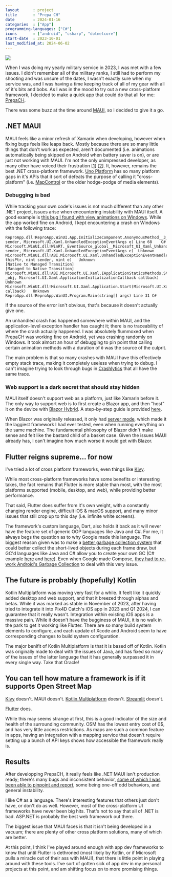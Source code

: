 ```yaml
---
layout      : project
title       : "Prepa CH"
date        : 2024-01-16
categories  : ["App"]
programming-languages: ["C#"]
icons       : ["android", "csharp", "dotnetcore"]
start-date  : 2023-10-01
last_modified_at: 2024-06-02
---
```


[![](https://img.shields.io/badge/Visit_Repo-0)](https://github.com/HubbleCommand/PrepaCH)

When I was doing my yearly military service in 2023, I was met with a few issues. I didn't remember all of the military ranks, I still had to perform my shooting and was unsure of the dates, I wasn't exactly sure when my service was, and I was having a time keeping track of all of my gear with all of it's bits and bobs. As I was in the mood to try out a new cross-platform framework, I decided to make a quick app that could do that all for me: [PrepaCH](https://github.com/HubbleCommand/PrepaCH).

There was some buzz at the time around [MAUI](https://dotnet.microsoft.com/en-us/apps/maui), so I decided to give it a go.


## .NET MAUI
MAUI feels like a minor refresh of Xamarin when developing, however when fixing bugs feels like leaps back. Mostly because there are so many little things that don't work as expected, aren't documented (i.e. animations automatically being skipped on Android when battery saver is on), or are just not working with MAUI. I'm not the only unimpressed developer, as many other have voiced their frustration [[1](https://www.theregister.com/2023/11/29/microsoft_net_maui_devs_unhappy/)] [[2](https://visualstudiomagazine.com/articles/2022/09/29/net-maui-complaints.aspx)]. It, however, remains the best .NET cross-platform framework. [Uno Platform](https://platform.uno/) has so many platform gaps in it's APIs that it sort of defeats the purpose of calling it "cross-platform" (i.e. [MapControl](https://platform.uno/docs/articles/controls/map-control-support.html) or the older hodge-podge of media elements).


### Debugging is bad
While tracking your own code's issues is not much different than any other .NET project, issues arise when encountering instability with MAUI itself. A good example is [this bug I found with view animations on Windows](https://github.com/dotnet/maui/issues/18420). While the app worked fine on Android, I kept encountering a crash on Windows with the following trace:

```
ReproApp.dll!ReproApp.WinUI.App.InitializeComponent.AnonymousMethod__3_1(object sender, Microsoft.UI.Xaml.UnhandledExceptionEventArgs e) Line 68	C#
Microsoft.WinUI.dll!WinRT._EventSource_global__Microsoft_UI_Xaml_UnhandledExceptionEventHandler.EventState.GetEventInvoke.AnonymousMethod__1_0(object sender, Microsoft.UI.Xaml.UnhandledExceptionEventArgs e)	Unknown
Microsoft.WinUI.dll!ABI.Microsoft.UI.Xaml.UnhandledExceptionEventHandler.Do_Abi_Invoke(nint thisPtr, nint sender, nint e)	Unknown
[Native to Managed Transition]	
[Managed to Native Transition]	
Microsoft.WinUI.dll!ABI.Microsoft.UI.Xaml.IApplicationStaticsMethods.Start(WinRT.IObjectReference _obj, Microsoft.UI.Xaml.ApplicationInitializationCallback callback)	Unknown
Microsoft.WinUI.dll!Microsoft.UI.Xaml.Application.Start(Microsoft.UI.Xaml.ApplicationInitializationCallback callback)	Unknown
ReproApp.dll!ReproApp.WinUI.Program.Main(string[] args) Line 31	C#
```

If the source of the error isn't obvious, that's because it doesn't actually give one.

An unhandled crash has happened somewhere within MAUI, and the application-level exception handler has caught it; there is no traceability of where the crash actually happened. I was absolutely flummoxed when PrepaCH was working fine on Android, yet was crashing randomly on Windows. It took almost an hour of debugging to pin point that calling certain animation methods with a duration of `0` was the source of the culprit.

The main problem is that so many crashes with MAUI have this effectively empty stack trace, making it completely useless when trying to debug. I can't imagine trying to look through bugs in [Crashlytics](https://firebase.google.com/docs/crashlytics) that all have the same trace.


### Web support is a dark secret that should stay hidden
MAUI itself doesn't support web as a platform, just like Xamarin before it. The only way to support web is to first create a Blazor app, and then "host" it on the device with [Blazor Hybrid](https://learn.microsoft.com/en-us/aspnet/core/blazor/hosting-models?view=aspnetcore-8.0#blazor-hybrid). A step-by-step guide is provided [here](https://learn.microsoft.com/en-us/dotnet/maui/user-interface/controls/blazorwebview?view=net-maui-8.0).

When Blazor was originally released, it only had [server mode](https://learn.microsoft.com/en-us/aspnet/core/blazor/hosting-models?view=aspnetcore-8.0#blazor-server), which made it the laggiest framework I had ever tested, even when running everything on the same machine. The fundamental philosophy of Blazor didn't make sense and felt like the bastard child of a basket case. Given the issues MAUI already has, I can't imagine how much worse it would get with Blazor.


## Flutter reigns supreme... for now
I've tried a lot of cross platform frameworks, even things like [Kivy](https://kivy.org/).

While most cross-platform frameworks have some benefits or interesting takes, the fact remains that Flutter is more stable than most, with the most platforms supported (mobile, desktop, and web), while providing better performance.

That said, Flutter does suffer from it's own weight, with a constantly changing render engine, difficult iOS & macOS support, and many minor issues that still crop up to this day (i.e. infinite white screens).

The framework's custom language, Dart, also holds it back as it will never have the feature set of generic OOP languages like Java and C#. For me, it always begs the question as to why Google made this language. The biggest reason given was to make a [better garbage collection system](https://dart.googlesource.com/sdk/+/refs/tags/2.15.0-99.0.dev/runtime/docs/gc.md) that could better collect the short-lived objects during each frame draw, but GC'd languages like Java and C# allow you to create your own GC (C# example [here](https://www.codeproject.com/Articles/5372791/Implementing-a-Simple-Garbage-Collector-in-Csharp) and [here](https://www.mono-project.com/docs/advanced/garbage-collector/sgen/)). Even when Google made Compose, [they had to re-work Android's Garbage Collection](https://proandroiddev.com/collecting-the-garbage-a-brief-history-of-gc-over-android-versions-f7f5583e433c) to deal with this very issue.


## The future is probably (hopefully) Kotlin
Kotlin Multiplatform was moving very fast for a while. It feelt like it quickly added desktop and web support, and that it breezed through alphas and betas. While it was marked as stable in November of 2023, after having tried to integrate it into Pix4D Catch's iOS app in 2023 and Q1 2024, I can guarantee that it really wasn't. Integration within existing iOS apps is a massive pain. While it doesn't have the bugginess of MAUI, it is no walk in the park to get it working like Flutter. There are so many build system elements to configure, and each update of Xcode and Android seem to have corresponding changes to build system configuration.

The major benifit of Kotlin Multiplatform is that it is based off of Kotlin. Kotlin was originally made to deal with the issues of Java, and has fixed so many of the issues of the latter language that it has generally surpassed it in every single way. Take that Oracle!


## You can tell how mature a framework is if it supports Open Street Map
[Kivy](https://kivy.org/) doesn't. MAUI doesn't. [Kotlin Multiplatform](https://kotlinlang.org/docs/multiplatform.html) doesn't. [Streamlit](https://streamlit.io/) doesn't.

[Flutter](https://flutter.dev/) does.

While this may seems strange at first, this is a good indicator of the size and health of the surrounding community. OSM has the lowest entry cost of 0$, and has very little access restrictions. As maps are such a common feature in apps, having an integration with a mapping service that doesn't require setting up a bunch of API keys shows how accessible the framework really is.


## Results
After developping PrepaCH, it really feels like .NET MAUI isn't production ready; there's many bugs and inconsistent behavior, [some of which I was been able to pinpoint and report](https://github.com/dotnet/maui/issues/18420), some being one-off odd behaviors, and general instability.

I like C# as a language. There's interesting features that others just don't have, or don't do as well. However, most of the cross-platform UI frameworks have never been big hits. That's not to say that all of .NET is bad. ASP.NET is probably the best web framework out there.

The biggest issue that MAUI faces is that it isn't being developed in a vacuum; there are plenty of other cross platform solutions, many of which are better.

At this point, I think I've played around enough with app dev frameworks to know that until Flutter is dethroned (most likely by Kotlin, or if Microsoft pulls a miracle out of their ass with MAUI), that there is little point in playing around with these tools. I've sort of gotten sick of app dev in my personal projects at this point, and am shifting focus on to more promising things.

